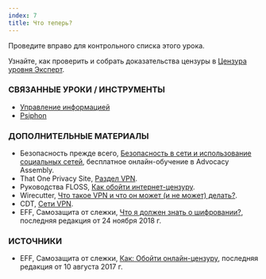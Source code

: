 ```yaml
---
index: 7
title: Что теперь?
---
```

Проведите вправо для контрольного списка этого урока.

Узнайте, как проверить и собрать доказательства цензуры в [Цензура уровня Эксперт](umbrella://communications/censorship/expert).

### СВЯЗАННЫЕ УРОКИ / ИНСТРУМЕНТЫ

*   [Управление информацией](umbrella://information/managing-information)
*   [Psiphon](umbrella://tools/messagging/s_psiphon.md)

### ДОПОЛНИТЕЛЬНЫЕ МАТЕРИАЛЫ

*   Безопасность прежде всего, [Безопасность в сети и использование социальных сетей](https://advocacyassembly.org/en/courses/32/#/chapter/1/lesson/1), бесплатное онлайн-обучение в Advocacy Assembly.
*   That One Privacy Site, [Раздел VPN](https://thatoneprivacysite.net/vpn-section/).
*   Руководства FLOSS, [Как обойти интернет-цензуру](http://booki.flossmanuals.net/bypassing-censorship/).
*   Wirecutter, [Что такое VPN и что он может (и не может) делать?](https://thewirecutter.com/reviews/what-is-a-vpn/).
*   CDT, [Сети VPN](https://cdt.org/issue/privacy-data/vpns/).
*   EFF, Самозащита от слежки, [Что я должен знать о шифровании?](https://ssd.eff.org/en/module/what-should-i-know-about-encryption), последняя редакция от 24 ноября 2018 г.


### ИСТОЧНИКИ

*   EFF, Самозащита от слежки, [Как: Обойти онлайн-цензуру](https://ssd.eff.org/en/module/how-circumvent-online-censorship), последняя редакция от 10 августа 2017 г.